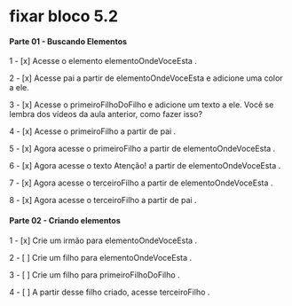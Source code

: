# fixar bloco 5.2

####  Parte 01 - Buscando Elementos

  1 - [x] Acesse o elemento elementoOndeVoceEsta .

  2 - [x] Acesse pai a partir de elementoOndeVoceEsta e adicione uma color a ele.

  3 - [x] Acesse o primeiroFilhoDoFilho e adicione um texto a ele. Você se lembra dos vídeos da 
  aula anterior, como fazer isso?

  4 - [x] Acesse o primeiroFilho a partir de pai .

  5 - [x] Agora acesse o primeiroFilho a partir de elementoOndeVoceEsta .

  6 - [x] Agora acesse o texto Atenção! a partir de elementoOndeVoceEsta .

  7 - [x] Agora acesse o terceiroFilho a partir de elementoOndeVoceEsta .

  8 - [x] Agora acesse o terceiroFilho a partir de pai .

#### Parte 02 - Criando elementos

  1 - [x] Crie um irmão para elementoOndeVoceEsta .
  
  2 - [ ] Crie um filho para elementoOndeVoceEsta .

  3 - [ ] Crie um filho para primeiroFilhoDoFilho .

  4 - [ ] A partir desse filho criado, acesse terceiroFilho .
